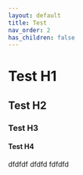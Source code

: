 ```yaml
---
layout: default
title: Test
nav_order: 2
has_children: false
---
```

# Test H1
## Test H2
### Test H3
#### Test H4

dfdfdf
dfdfd
fdfdfd